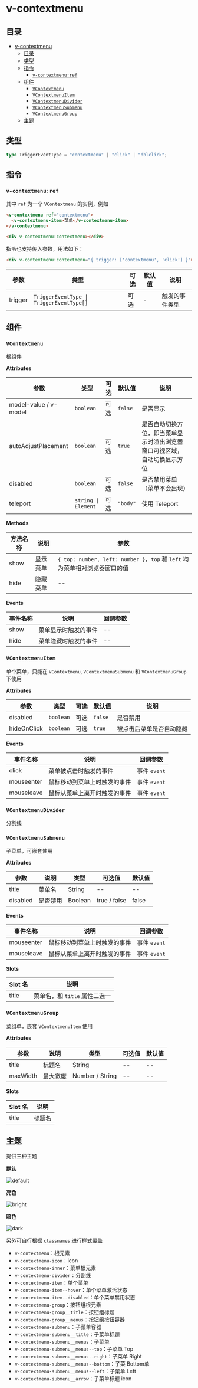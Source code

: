 # v-contextmenu

## 目录

- [v-contextmenu](#v-contextmenu)
  - [目录](#目录)
  - [类型](#类型)
  - [指令](#指令)
    - [`v-contextmenu:ref`](#v-contextmenuref)
  - [组件](#组件)
    - [`VContextmenu`](#vcontextmenu)
    - [`VContextmenuItem`](#vcontextmenuitem)
    - [`VContextmenuDivider`](#vcontextmenudivider)
    - [`VContextmenuSubmenu`](#vcontextmenusubmenu)
    - [`VContextmenuGroup`](#vcontextmenugroup)
  - [主题](#主题)

## 类型

```typescript
type TriggerEventType = "contextmenu" | "click" | "dblclick";
```

## 指令

### `v-contextmenu:ref`

其中 `ref` 为一个 `VContextmenu` 的实例，例如

```html
<v-contextmenu ref="contextmenu">
  <v-contextmenu-item>菜单</v-contextmenu-item>
</v-contextmenu>

<div v-contextmenu:contextmenu></div>
```

指令也支持传入参数，用法如下：

```html
<div v-contextmenu:contextmenu="{ trigger: ['contextmenu', 'click'] }"></div>
```

| 参数    | 类型                                                    | 可选 | 默认值 | 说明           |
| ------- | ------------------------------------------------------- | ---- | ------ | -------------- |
| trigger | <code>TriggerEventType &#124; TriggerEventType[]</code> | 可选 | -      | 触发的事件类型 |

## 组件

### `VContextmenu`

根组件

**Attributes**

| 参数                  | 类型                               | 可选 | 默认值   | 说明                                                                     |
| --------------------- | ---------------------------------- | ---- | -------- | ------------------------------------------------------------------------ |
| model-value / v-model | `boolean`                          | 可选 | `false`  | 是否显示                                                                 |
| autoAdjustPlacement    | `boolean`                          | 可选 | `true`   | 是否自动切换方位，即当菜单显示时溢出浏览器窗口可视区域，自动切换显示方位 |
| disabled              | `boolean`                          | 可选 | `false`  | 是否禁用菜单（菜单不会出现）                                             |
| teleport              | <code>string &#124; Element</code> | 可选 | `"body"` | 使用 Teleport                                                            |

**Methods**

| 方法名称 | 说明     | 参数                                                                        |
| -------- | -------- | --------------------------------------------------------------------------- |
| show     | 显示菜单 | `{ top: number, left: number }`，`top` 和 `left` 均为菜单相对浏览器窗口的值 |
| hide     | 隐藏菜单 | --                                                                          |

**Events**

| 事件名称 | 说明                 | 回调参数        |
| -------- | -------------------- | --------------- |
| show     | 菜单显示时触发的事件 | -- |
| hide     | 菜单隐藏时触发的事件 | -- |

### `VContextmenuItem`

单个菜单，只能在 `VContextmenu`, `VContextmenuSubmenu` 和 `VContextmenuGroup` 下使用

**Attributes**

| 参数        | 类型      | 可选 | 默认值  | 说明                     |
| ----------- | --------- | ---- | ------- | ------------------------ |
| disabled    | `boolean` | 可选 | `false` | 是否禁用               |
| hideOnClick | `boolean` | 可选 | `true`  | 被点击后菜单是否自动隐藏 |

**Events**

| 事件名称   | 说明                         | 回调参数                                        |
| ---------- | ---------------------------- | ----------------------------------------------- |
| click      | 菜单被点击时触发的事件       | 事件 `event` |
| mouseenter | 鼠标移动到菜单上时触发的事件 | 事件 `event` |
| mouseleave | 鼠标从菜单上离开时触发的事件 | 事件 `event` |

### `VContextmenuDivider`

分割线

### `VContextmenuSubmenu`

子菜单，可嵌套使用

**Attributes**

| 参数     | 说明     | 类型    | 可选值       | 默认值 |
| -------- | -------- | ------- | ------------ | ------ |
| title    | 菜单名   | String  | --           | --     |
| disabled | 是否禁用 | Boolean | true / false | false  |

**Events**

| 事件名称   | 说明                         | 回调参数                                        |
| ---------- | ---------------------------- | ----------------------------------------------- |
| mouseenter | 鼠标移动到菜单上时触发的事件 | 事件 `event` |
| mouseleave | 鼠标从菜单上离开时触发的事件 | 事件 `event` |

**Slots**

| Slot 名 | 说明                          |
| ------- | ----------------------------- |
| title   | 菜单名，和 `title` 属性二选一 |

### `VContextmenuGroup`

菜组单，嵌套 `VContextmenuItem` 使用

**Attributes**

| 参数     | 说明     | 类型            | 可选值 | 默认值 |
| -------- | -------- | --------------- | ------ | ------ |
| title    | 标题名   | String          | --     | --     |
| maxWidth | 最大宽度 | Number / String | --     | --     |

**Slots**

| Slot 名 | 说明   |
| ------- | ------ |
| title   | 标题名 |

## 主题

提供三种主题

**默认**

![default](./images/default.jpg)

**亮色**

![bright](./images/bright.jpg)

**暗色**

![dark](./images/dark.jpg)

另外可自行根据 [`classnames`](../src/constants/classes.ts) 进行样式覆盖

- `v-contextmenu`：根元素
- `v-contextmenu-icon`：icon
- `v-contextmenu-inner`：菜单根元素
- `v-contextmenu-divider`：分割线
- `v-contextmenu-item`：单个菜单
- `v-contextmenu-item--hover`：单个菜单激活状态
- `v-contextmenu-item--disabled`：单个菜单禁用状态
- `v-contextmenu-group`：按钮组根元素
- `v-contextmenu-group__title`：按钮组标题
- `v-contextmenu-group__menus`：按钮组按钮容器
- `v-contextmenu-submenu`：子菜单容器
- `v-contextmenu-submenu__title`：子菜单标题
- `v-contextmenu-submenu__menus`：子菜单
- `v-contextmenu-submenu__menus--top`：子菜单 Top
- `v-contextmenu-submenu__menus--right`：子菜单 Right
- `v-contextmenu-submenu__menus--bottom`：子菜 Bottom单
- `v-contextmenu-submenu__menus--left`：子菜单 Left
- `v-contextmenu-submenu__arrow`：子菜单标题 icon
